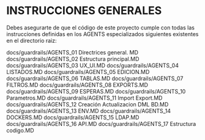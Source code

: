 
INSTRUCCIONES GENERALES
===================================

Debes asegurarte de que el código de este proyecto cumple con todas las instrucciones definidas en los AGENTS especializados siguientes existentes en el directorio raiz:

docs/guardrails/AGENTS_01 Directrices general. MD
docs/guardrails/AGENTS_02 Estructura principal.MD
docs/guardrails/AGENTS_03 UX_UI.MD
docs/guardrails/AGENTS_04 LISTADOS.MD
docs/guardrails/AGENTS_05 EDICION.MD
docs/guardrails/AGENTS_06 TABLAS.MD
docs/guardrails/AGENTS_07 FILTROS.MD
docs/guardrails/AGENTS_08 EXPORTS.MD
docs/guardrails/AGENTS_09 ESPERAS.MD
docs/guardrails/AGENTS_10 Parametros.MD
docs/guardrails/AGENTS_11 Import Export.MD
docs/guardrails/AGENTS_12 Creación Actualizacion DML BD.MD
docs/guardrails/AGENTS_13 ENV.MD
docs/guardrails/AGENTS_14 DOCKERS.MD
docs/guardrails/AGENTS_15 LDAP.MD
docs/guardrails/AGENTS_16 API.MD
docs/guardrails/AGENTS_17 Estructura codigo.MD
